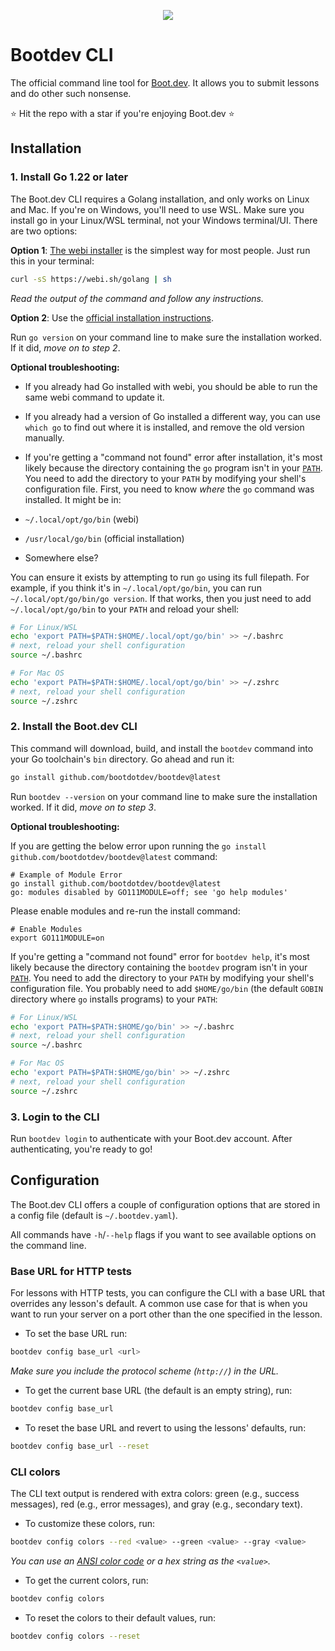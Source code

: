 <p align="center">
  <img src="https://github.com/bootdotdev/bootdev/assets/4583705/7a1184f1-bb43-45fa-a363-f18f8309056f" />
</p>

# Bootdev CLI

The official command line tool for [Boot.dev](https://www.boot.dev). It allows you to submit lessons and do other such nonsense.

⭐ Hit the repo with a star if you're enjoying Boot.dev ⭐

## Installation

### 1. Install Go 1.22 or later

The Boot.dev CLI requires a Golang installation, and only works on Linux and Mac. If you're on Windows, you'll need to use WSL. Make sure you install go in your Linux/WSL terminal, not your Windows terminal/UI. There are two options:

**Option 1**: [The webi installer](https://webinstall.dev/golang/) is the simplest way for most people. Just run this in your terminal:

```bash
curl -sS https://webi.sh/golang | sh
```

_Read the output of the command and follow any instructions._

**Option 2**: Use the [official installation instructions](https://go.dev/doc/install).

Run `go version` on your command line to make sure the installation worked. If it did, _move on to step 2_.

**Optional troubleshooting:**

- If you already had Go installed with webi, you should be able to run the same webi command to update it.
- If you already had a version of Go installed a different way, you can use `which go` to find out where it is installed, and remove the old version manually.
- If you're getting a "command not found" error after installation, it's most likely because the directory containing the `go` program isn't in your [`PATH`](https://opensource.com/article/17/6/set-path-linux). You need to add the directory to your `PATH` by modifying your shell's configuration file. First, you need to know _where_ the `go` command was installed. It might be in:

- `~/.local/opt/go/bin` (webi)
- `/usr/local/go/bin` (official installation)
- Somewhere else?

You can ensure it exists by attempting to run `go` using its full filepath. For example, if you think it's in `~/.local/opt/go/bin`, you can run `~/.local/opt/go/bin/go version`. If that works, then you just need to add `~/.local/opt/go/bin` to your `PATH` and reload your shell:

```bash
# For Linux/WSL
echo 'export PATH=$PATH:$HOME/.local/opt/go/bin' >> ~/.bashrc
# next, reload your shell configuration
source ~/.bashrc
```

```bash
# For Mac OS
echo 'export PATH=$PATH:$HOME/.local/opt/go/bin' >> ~/.zshrc
# next, reload your shell configuration
source ~/.zshrc
```

### 2. Install the Boot.dev CLI

This command will download, build, and install the `bootdev` command into your Go toolchain's `bin` directory. Go ahead and run it:

```bash
go install github.com/bootdotdev/bootdev@latest
```

Run `bootdev --version` on your command line to make sure the installation worked. If it did, _move on to step 3_.

**Optional troubleshooting:**

If you are getting the below error upon running the `go install github.com/bootdotdev/bootdev@latest` command: 

```
# Example of Module Error
go install github.com/bootdotdev/bootdev@latest
go: modules disabled by GO111MODULE=off; see 'go help modules'
```
Please enable modules and re-run the install command:
```
# Enable Modules
export GO111MODULE=on
```

If you're getting a "command not found" error for `bootdev help`, it's most likely because the directory containing the `bootdev` program isn't in your [`PATH`](https://opensource.com/article/17/6/set-path-linux). You need to add the directory to your `PATH` by modifying your shell's configuration file. You probably need to add `$HOME/go/bin` (the default `GOBIN` directory where `go` installs programs) to your `PATH`:

```bash
# For Linux/WSL
echo 'export PATH=$PATH:$HOME/go/bin' >> ~/.bashrc
# next, reload your shell configuration
source ~/.bashrc
```

```bash
# For Mac OS
echo 'export PATH=$PATH:$HOME/go/bin' >> ~/.zshrc
# next, reload your shell configuration
source ~/.zshrc
```

### 3. Login to the CLI

Run `bootdev login` to authenticate with your Boot.dev account. After authenticating, you're ready to go!

## Configuration

The Boot.dev CLI offers a couple of configuration options that are stored in a config file (default is `~/.bootdev.yaml`).

All commands have `-h`/`--help` flags if you want to see available options on the command line.

### Base URL for HTTP tests

For lessons with HTTP tests, you can configure the CLI with a base URL that overrides any lesson's default. A common use case for that is when you want to run your server on a port other than the one specified in the lesson.

- To set the base URL run:

```bash
bootdev config base_url <url>
```

*Make sure you include the protocol scheme (`http://`) in the URL.*

- To get the current base URL (the default is an empty string), run:

```bash
bootdev config base_url
```

- To reset the base URL and revert to using the lessons' defaults, run:

```bash
bootdev config base_url --reset
```

### CLI colors

The CLI text output is rendered with extra colors: green (e.g., success messages), red (e.g., error messages), and gray (e.g., secondary text).

- To customize these colors, run:

```bash
bootdev config colors --red <value> --green <value> --gray <value>
```

*You can use an [ANSI color code](https://en.wikipedia.org/wiki/ANSI_escape_code#8-bit) or a hex string as the `<value>`.*

- To get the current colors, run:

```bash
bootdev config colors
```

- To reset the colors to their default values, run:

```bash
bootdev config colors --reset
```
